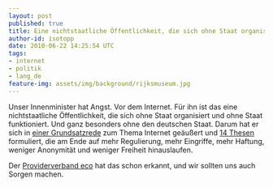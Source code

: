 ```yaml
---
layout: post
published: true
title: Eine nichtstaatliche Öffentlichkeit, die sich ohne Staat organisiert
author-id: isotopp
date: 2010-06-22 14:25:54 UTC
tags:
- internet
- politik
- lang_de
feature-img: assets/img/background/rijksmuseum.jpg
---
```

Unser Innenminister hat Angst. Vor dem Internet. Für ihn ist das eine
nichtstaatliche Öffentlichkeit, die sich ohne Staat organisiert und ohne
Staat funktioniert. Und ganz besonders ohne den deutschen Staat. Darum hat
er sich in
[einer Grundsatzrede](http://carta.info/29434/de-maizieres-14-thesen-zu-den-grundlagen-einer-gemeinsamen-netzpolitik)
zum Thema Internet geäußert und
[14 Thesen](http://www.netzpolitik.org/2010/14-thesen-zu-den-grundlagen-einer-gemeinsamen-netzpolitik-der-zukunft/)
formuliert, die am Ende auf mehr Regulierung, mehr Eingriffe, mehr Haftung,
weniger Anonymität und weniger Freiheit hinauslaufen.

Der [Providerverband eco](http://www.eco.de/verband/202_7922.htm) hat das
schon erkannt, und wir sollten uns auch Sorgen machen.
